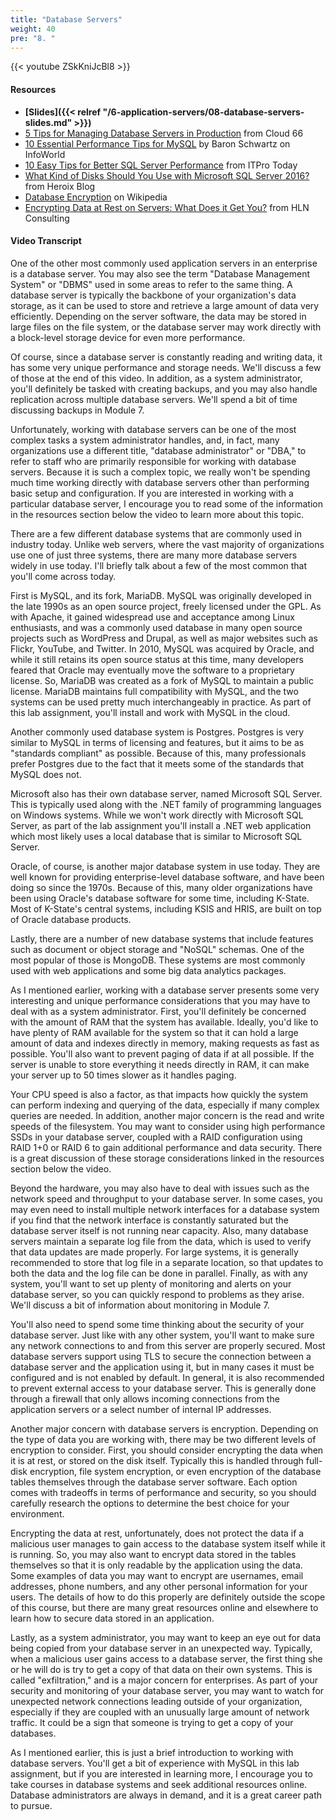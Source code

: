 ```yaml
---
title: "Database Servers"
weight: 40
pre: "8. "
---
```


{{< youtube ZSkKniJcBl8 >}}

#### Resources

* **[Slides]({{< relref "/6-application-servers/08-database-servers-slides.md" >}})**
* [5 Tips for Managing Database Servers in Production](https://blog.cloud66.com/5-tips-for-managing-database-servers-in-production/) from Cloud 66
* [10 Essential Performance Tips for MySQL](https://www.infoworld.com/article/3210905/sql/10-essential-performance-tips-for-mysql.html) by Baron Schwartz on InfoWorld
* [10 Easy Tips for Better SQL Server Performance](https://www.itprotoday.com/sql-server/10-easy-tips-better-sql-server-performance) from ITPro Today
* [What Kind of Disks Should You Use with Microsoft SQL Server 2016?](https://blog.heroix.com/blog/what-kind-of-disks-should-you-use-with-microsoft-sql-server-2016-part-1) from Heroix Blog
* [Database Encryption](https://en.wikipedia.org/wiki/Database_encryption) on Wikipedia
* [Encrypting Data at Rest on Servers: What Does it Get You?](https://hln.com/encrypting-data-at-rest-on-servers-what-does-it-get-you/) from HLN Consulting

#### Video Transcript

One of the other most commonly used application servers in an enterprise is a database server. You may also see the term "Database Management System" or "DBMS" used in some areas to refer to the same thing. A database server is typically the backbone of your organization's data storage, as it can be used to store and retrieve a large amount of data very efficiently. Depending on the server software, the data may be stored in large files on the file system, or the database server may work directly with a block-level storage device for even more performance.

Of course, since a database server is constantly reading and writing data, it has some very unique performance and storage needs. We'll discuss a few of those at the end of this video. In addition, as a system administrator, you'll definitely be tasked with creating backups, and you may also handle replication across multiple database servers. We'll spend a bit of time discussing backups in Module 7.

Unfortunately, working with database servers can be one of the most complex tasks a system administrator handles, and, in fact, many organizations use a different title, "database administrator" or "DBA," to refer to staff who are primarily responsible for working with database servers. Because it is such a complex topic, we really won't be spending much time working directly with database servers other than performing basic setup and configuration. If you are interested in working with a particular database server, I encourage you to read some of the information in the resources section below the video to learn more about this topic.

There are a few different database systems that are commonly used in industry today. Unlike web servers, where the vast majority of organizations use one of just three systems, there are many more database servers widely in use today. I'll briefly talk about a few of the most common that you'll come across today.

First is MySQL, and its fork, MariaDB. MySQL was originally developed in the late 1990s as an open source project, freely licensed under the GPL. As with Apache, it gained widespread use and acceptance among Linux enthusiasts, and was a commonly used database in many open source projects such as WordPress and Drupal, as well as major websites such as Flickr, YouTube, and Twitter. In 2010, MySQL was acquired by Oracle, and while it still retains its open source status at this time, many developers feared that Oracle may eventually move the software to a proprietary license. So, MariaDB was created as a fork of MySQL to maintain a public license. MariaDB maintains full compatibility with MySQL, and the two systems can be used pretty much interchangeably in practice. As part of this lab assignment, you'll install and work with MySQL in the cloud.

Another commonly used database system is Postgres. Postgres is very similar to MySQL in terms of licensing and features, but it aims to be as "standards compliant" as possible. Because of this, many professionals prefer Postgres due to the fact that it meets some of the standards that MySQL does not.

Microsoft also has their own database server, named Microsoft SQL Server. This is typically used along with the .NET family of programming languages on Windows systems. While we won't work directly with Microsoft SQL Server, as part of the lab assignment you'll install a .NET web application which most likely uses a local database that is similar to Microsoft SQL Server.

Oracle, of course, is another major database system in use today. They are well known for providing enterprise-level database software, and have been doing so since the 1970s. Because of this, many older organizations have been using Oracle's database software for some time, including K-State. Most of K-State's central systems, including KSIS and HRIS, are built on top of Oracle database products.

Lastly, there are a number of new database systems that include features such as document or object storage and "NoSQL" schemas. One of the most popular of those is MongoDB. These systems are most commonly used with web applications and some big data analytics packages.

As I mentioned earlier, working with a database server presents some very interesting and unique performance considerations that you may have to deal with as a system administrator. First, you'll definitely be concerned with the amount of RAM that the system has available. Ideally, you'd like to have plenty of RAM available for the system so that it can hold a large amount of data and indexes directly in memory, making requests as fast as possible. You'll also want to prevent paging of data if at all possible. If the server is unable to store everything it needs directly in RAM, it can make your server up to 50 times slower as it handles paging.

Your CPU speed is also a factor, as that impacts how quickly the system can perform indexing and querying of the data, especially if many complex queries are needed. In addition, another major concern is the read and write speeds of the filesystem. You may want to consider using high performance SSDs in your database server, coupled with a RAID configuration using RAID 1+0 or RAID 6 to gain additional performance and data security. There is a great discussion of these storage considerations linked in the resources section below the video.

Beyond the hardware, you may also have to deal with issues such as the network speed and throughput to your database server. In some cases, you may even need to install multiple network interfaces for a database system if you find that the network interface is constantly saturated but the database server itself is not running near capacity. Also, many database servers maintain a separate log file from the data, which is used to verify that data updates are made properly. For large systems, it is generally recommended to store that log file in a separate location, so that updates to both the data and the log file can be done in parallel. Finally, as with any system, you'll want to set up plenty of monitoring and alerts on your database server, so you can quickly respond to problems as they arise. We'll discuss a bit of information about monitoring in Module 7.

You'll also need to spend some time thinking about the security of your database server. Just like with any other system, you'll want to make sure any network connections to and from this server are properly secured. Most database servers support using TLS to secure the connection between a database server and the application using it, but in many cases it must be configured and is not enabled by default. In general, it is also recommended to prevent external access to your database server. This is generally done through a firewall that only allows incoming connections from the application servers or a select number of internal IP addresses.

Another major concern with database servers is encryption. Depending on the type of data you are working with, there may be two different levels of encryption to consider. First, you should consider encrypting the data when it is at rest, or stored on the disk itself. Typically this is handled through full-disk encryption, file system encryption, or even encryption of the database tables themselves through the database server software. Each option comes with tradeoffs in terms of performance and security, so you should carefully research the options to determine the best choice for your environment.

Encrypting the data at rest, unfortunately, does not protect the data if a malicious user manages to gain access to the database system itself while it is running. So, you may also want to encrypt data stored in the tables themselves so that it is only readable by the application using the data. Some examples of data you may want to encrypt are usernames, email addresses, phone numbers, and any other personal information for your users. The details of how to do this properly are definitely outside the scope of this course, but there are many great resources online and elsewhere to learn how to secure data stored in an application.

Lastly, as a system administrator, you may want to keep an eye out for data being copied from your database server in an unexpected way. Typically, when a malicious user gains access to a database server, the first thing she or he will do is try to get a copy of that data on their own systems. This is called "exfiltration," and is a major concern for enterprises. As part of your security and monitoring of your database server, you may want to watch for unexpected network connections leading outside of your organization, especially if they are coupled with an unusually large amount of network traffic. It could be a sign that someone is trying to get a copy of your databases.

As I mentioned earlier, this is just a brief introduction to working with database servers. You'll get a bit of experience with MySQL in this lab assignment, but if you are interested in learning more, I encourage you to take courses in database systems and seek additional resources online. Database administrators are always in demand, and it is a great career path to pursue.
